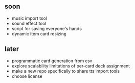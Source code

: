 ## soon

- music import tool
- sound effect tool
- script for saving everyone's hands
- dynamic item card resizing

## later

- programmatic card generation from csv
- explore scalability limitations of per-card deck assignment
- make a new repo specifically to share tts import tools
- choose license
